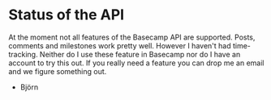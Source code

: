 # Status of the API #

At the moment not all features of the Basecamp API are supported. Posts, comments and milestones work pretty well. However I haven't had  time-tracking. Neither do I use these feature in Basecamp nor do I have an account to try this out. If you really need a feature you can drop me an email and we figure something out.

- Björn